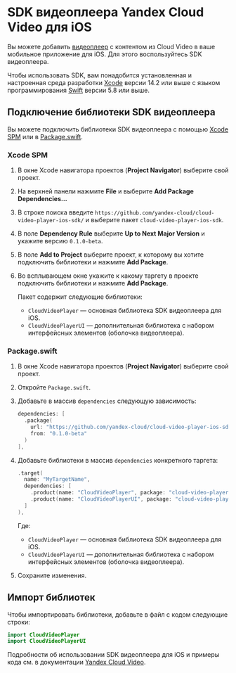 # SDK видеоплеера Yandex Cloud Video для iOS

Вы можете добавить [видеоплеер](https://yandex.cloud/ru/docs/video/concepts/player) с контентом из Cloud Video в ваше мобильное приложение для iOS. Для этого воспользуйтесь SDK видеоплеера.

Чтобы использовать SDK, вам понадобится установленная и настроенная среда разработки [Xcode](https://developer.apple.com/xcode/) версии 14.2 или выше с языком программирования [Swift](https://www.swift.org/install/macos/) версии 5.8 или выше.

## Подключение библиотеки SDK видеоплеера

Вы можете подключить библиотеки SDK видеоплеера с помощью [Xcode SPM](#xcode-spm) или в [Package.swift](#packageswift).

### Xcode SPM

1. В окне Xcode навигатора проектов (**Project Navigator**) выберите свой проект. 
1. На верхней панели нажмите **File** и выберите **Add Package Dependencies...**
1. В строке поиска введите `https://github.com/yandex-cloud/cloud-video-player-ios-sdk/` и выберите пакет `cloud-video-player-ios-sdk`.
1. В поле **Dependency Rule** выберите **Up to Next Major Version** и укажите версию `0.1.0-beta`.
1. В поле **Add to Project** выберите проект, к которому вы хотите подключить библиотеки и нажмите **Add Package**.
1. Во всплывающем окне укажите к какому таргету в проекте подключить библиотеки и нажмите **Add Package**. 
      
    Пакет содержит следующие библиотеки:
    * `CloudVideoPlayer` — основная библиотека SDK видеоплеера для iOS.
    * `CloudVideoPlayerUI` — дополнительная библиотека с набором интерфейсных элементов (оболочка видеоплеера).

### Package.swift

1. В окне Xcode навигатора проектов (**Project Navigator**) выберите свой проект.
1. Откройте `Package.swift`.
1. Добавьте в массив `dependencies` следующую зависимость:

    ```swift
    dependencies: [
      .package(
        url: "https://github.com/yandex-cloud/cloud-video-player-ios-sdk/",
        from: "0.1.0-beta"
      )
    ],
    ```

1. Добавьте библиотеки в массив `dependencies` конкретного таргета:

    ```swift
    .target(
      name: "MyTargetName",
      dependencies: [
        .product(name: "CloudVideoPlayer", package: "cloud-video-player-ios-sdk"),
        .product(name: "CloudVideoPlayerUI", package: "cloud-video-player-ios-sdk")
      ]
    ),
    ```

    Где:
    * `CloudVideoPlayer` — основная библиотека SDK видеоплеера для iOS.
    * `CloudVideoPlayerUI` — дополнительная библиотека с набором интерфейсных элементов (оболочка видеоплеера).

1. Сохраните изменения.

## Импорт библиотек

Чтобы импортировать библиотеки, добавьте в файл с кодом следующие строки:

```swift
import CloudVideoPlayer
import CloudVideoPlayerUI
```

Подробности об использовании SDK видеоплеера для iOS и примеры кода см. в документации [Yandex Cloud Video](https://yandex.cloud/ru/docs/video/sdk/ios-sdk).